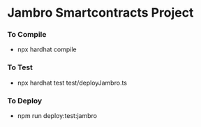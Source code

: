 # Jambro Smartcontracts Project

### To Compile

- npx hardhat compile

### To Test

- npx hardhat test test/deployJambro.ts

### To Deploy

- npm run deploy:test:jambro
